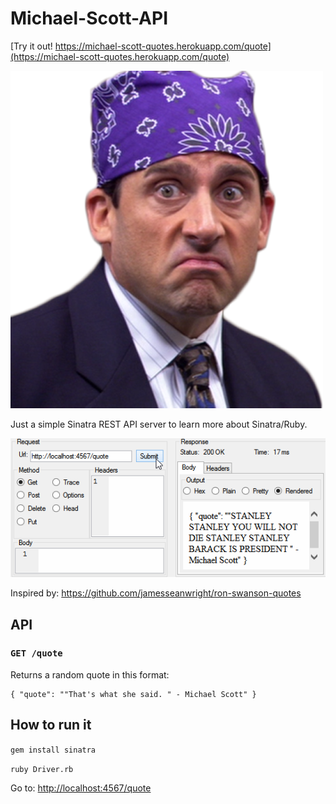 # Michael-Scott-API
[Try it out! https://michael-scott-quotes.herokuapp.com/quote](https://michael-scott-quotes.herokuapp.com/quote)

![Prison Mike](prisonMike.png)

Just a simple Sinatra REST API server to learn more about Sinatra/Ruby.

![Demo](demo.gif)

Inspired by: https://github.com/jamesseanwright/ron-swanson-quotes

## API

### `GET /quote`
Returns a random quote in this format:
```
{ "quote": ""That's what she said. " - Michael Scott" }
```

## How to run it
```gem install sinatra```

```ruby Driver.rb```

Go to: [http://localhost:4567/quote](http://localhost:4567/quote)
